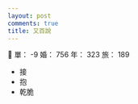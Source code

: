```yaml
---
layout: post
comments: true
title: 又百說
---
```


:haircut: 單： -9 婚： 756 年： 323 旅： 189

- 接
- 抱
- 乾脆

